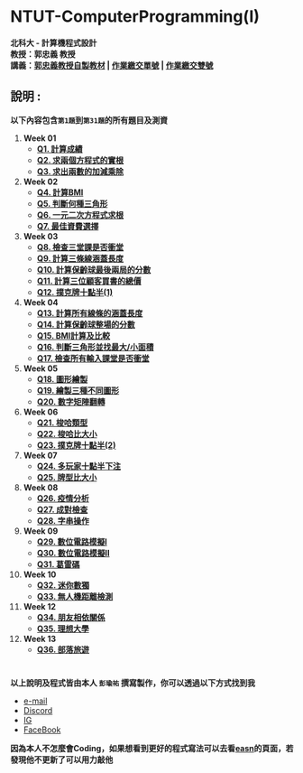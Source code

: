 # NTUT-ComputerProgramming(I)

**北科大 - 計算機程式設計**  
**教授：郭忠義 教授**  
**講義：[郭忠義教授自製教材](https://sites.google.com/mail.ntut.edu.tw/jong-yih-kuo) | [作業繳交單號](https://140.124.181.25/upload/Login) | [作業繳交雙號](https://140.124.181.26/upload/Login)**  

## 說明 :

**以下內容包含`第1題`到`第31題`的所有題目及測資**

1. **Week 01**
    - **[Q1. 計算成績](questionDescription/q001.md)**
    - **[Q2. 求兩個方程式的實根](questionDescription/q002.md)**
    - **[Q3. 求出兩數的加減乘除](questionDescription/q003.md)**
2. **Week 02**
    - **[Q4. 計算BMI](questionDescription/q004.md)**
    - **[Q5. 判斷何種三角形](questionDescription/q005.md)**
    - **[Q6. 一元二次方程式求根](questionDescription/q006.md)**
    - **[Q7. 最佳資費選擇](questionDescription/q007.md)**
3. **Week 03**
    - **[Q8. 檢查三堂課是否衝堂](questionDescription/q008.md)**
    - **[Q9. 計算三條線涵蓋長度](questionDescription/q009.md)**
    - **[Q10. 計算保齡球最後兩局的分數](questionDescription/q010.md)**
    - **[Q11. 計算三位顧客買書的總價](questionDescription/q011.md)**
    - **[Q12. 撲克牌十點半(1)](questionDescription/q012.md)**
4. **Week 04**
    - **[Q13. 計算所有線條的涵蓋長度](questionDescription/q013.md)**
    - **[Q14. 計算保齡球整場的分數](questionDescription/q014.md)**
    - **[Q15. BMI計算及比較](questionDescription/q015.md)**
    - **[Q16. 判斷三角形並找最大/小面積](questionDescription/q016.md)**
    - **[Q17. 檢查所有輸入課堂是否衝堂](questionDescription/q017.md)**
5. **Week 05**
    - **[Q18. 圖形繪製](questionDescription/q018.md)**
    - **[Q19. 繪製三種不同圖形](questionDescription/q019.md)**
    - **[Q20. 數字矩陣翻轉](questionDescription/q020.md)**
6. **Week 06**
    - **[Q21. 梭哈類型](questionDescription/q021.md)**
    - **[Q22. 梭哈比大小](questionDescription/q022.md)**
    - **[Q23. 撲克牌十點半(2)](questionDescription/q023.md)**  
7.  **Week 07**  
    - **[Q24. 多玩家十點半下注](questionDescription/q024.md)**
    - **[Q25. 牌型比大小](questionDescription/q025.md)**
8. **Week 08**
    - **[Q26. 疫情分析](questionDescription/q026.md)**
    - **[Q27. 成對檢查](questionDescription/q027.md)**
    - **[Q28. 字串操作](questionDescription/q028.md)**
9. **Week 09**  
    - **[Q29. 數位電路模擬I](questionDescription/q029.md)**
    - **[Q30. 數位電路模擬II](questionDescription/q030.md)**
    - **[Q31. 葛雷碼](questionDescription/q031.md)**
10. **Week 10**  
    - **[Q32. 迷你數獨](questionDescription/q032.md)**
    - **[Q33. 無人機距離檢測](questionDescription/q033.md)**
11. **Week 12**
    - **[Q34. 朋友相依關係](questionDescription/q034.md)**
    - **[Q35. 理想大學](questionDescription/q035.md)**
12. **Week 13**
    - **[Q36. 部落旅遊](questionDescription/q036.md)**
# 

**以上說明及程式皆由本人 `彭瑜祐` 撰寫製作，你可以透過以下方式找到我**

+ [e-mail](mailto:breezekaka66@gmail.com)
+ [Discord](https://discord.com/users/723871702228140053)
+ [IG](https://www.instagram.com/breeze._.0816/)
+ [FaceBook](https://www.facebook.com/profile.php?id=100081836611463)

**因為本人不怎麼會Coding，如果想看到更好的程式寫法可以去看[easn](https://github.com/qazwsxdshb/ntut)的頁面，若發現他不更新了可以用力敲他**